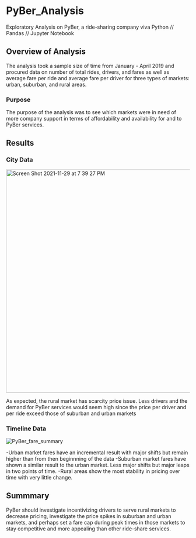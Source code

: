# PyBer_Analysis

Exploratory Analysis on PyBer, a ride-sharing company viva Python // Pandas // Jupyter Notebook

## Overview of Analysis

The analysis took a sample size of time from January - April 2019 and procured data on number of total rides, drivers, and fares as well as average fare per ride and average fare per driver for three types of markets: urban, suburban, and rural areas.

### Purpose

The purpose of the analysis was to see which markets were in need of more company support in terms of affordability and availability for and to PyBer services.

## Results

### City Data

<img width="610" alt="Screen Shot 2021-11-29 at 7 39 27 PM" src="https://user-images.githubusercontent.com/92451164/143972016-5da00e44-36c8-4873-b71a-efa55afc72fe.png">


As expected, the rural market has scarcity price issue.  Less drivers and the demand for PyBer services would seem high since the price per driver and per ride exceed those of suburban and urban markets

### Timeline Data

![PyBer_fare_summary](https://user-images.githubusercontent.com/92451164/143972034-520d8804-ee97-49a6-82f0-c088f80c0e6e.png)

-Urban market fares have an incremental result with major shifts but remain higher than from then beginnning of the data
-Suburban market fares have shown a similar result to the urban market.  Less major shifts but major leaps in two points of time.
-Rural areas show the most stability in pricing over time with very little change.

## Summmary

PyBer should investigate incentivizing drivers to serve rural markets to decrease pricing, investigate the price spikes in suburban and urban markets, and perhaps set a fare cap during peak times in those markets to stay competitive and more appealing than other ride-share services.


